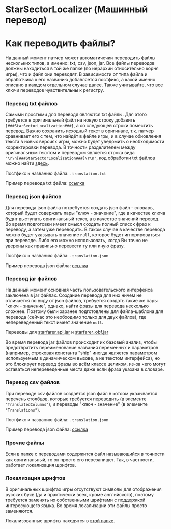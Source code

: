 # StarSectorLocalizer (Машинный перевод)
# Как переводить файлы?
На данный момент патчер может автоматичечки переводить файлы нескольких типов, а именно: txt, csv, json, jar. Все файлы переводов должны находиться в той же папке (по иерархии относительно корня игры), что и файл они переводят. В зависимости от типа файла и обработчика к его названию добавляется постфикс, а какой именно описано в каждом отдельном случае далее. Также учитывайте, что все ключи переводов чувствительны к регистру.
### Перевод txt файлов
Самыми простыми для переводя являются txt файлы. Для этого требуется в оригинальный файл на новую строку добавить `[###StarSectorLocalization###]`, а со следующей строки поместить перевод. Важно сохранить исходный текст в оригинале, т.к. патчер сравнивает его с тем, что найдёт в файле игры, и в случае обновления текста в новых версиях игры, можно будет уведомить о необходимости корректировки перевода. В точности разделителем между оригинальным текстом и переводом является строка вида `"\r\n[###StarSectorLocalization###]\r\n"`, код обработки txt файлов можно найти [здесь](/Src/Localizer/Localizers/TxtGeneralLocalizer.cs). 

Постфикс к названию файла: `.translation.txt`

Пример перевода txt файла: [ссылка](/Translation/Languages/ru/starsector-core/data/missions/afistfulofcredits/mission_text.txt.translation.txt)

### Перевод json файлов
Для перевода json файла потребуется создать json файл - словарь, который будет содержать пары "ключ - значение", где в качестве ключа буднт выступать оригинальный текст, а в качестве значений перевод. Во время подготовки имеет смысл создать полный список фраз к переводу, а затем уже переводить. В таком случае в качестве перевода можно будет указывать значение `null`, которое будет игнорироваться при переводе. Либо его можно использовать, когда Вы точно не уверены как правильно перевести ту или иную фразу.

Постфикс к названию файла: `.translation.json`

Пример перевода json файла: [ссылка](/Translation/Languages/ru/starsector-core/data/missions/afistfulofcredits/descriptor.json.translation.json)

### Перевод jar файлов
На данный момент основная часть пользовательского интерфейса заключена в jar файлах. Создание перевода для них ничем не отличается по виду от json файлов, требуется создать такие же пары "ключ - значение", однако, найти фразы для перевода несколько сложнее. Поэтому были заранее подготовлены для файла-шаблона для перевода (сейчас это необходимо только для двух файлов), где непереведенный текст имеет значение `null`.

Переводы для [starfarer.api.jar](/Translation/Languages/ru/starsector-core/starfarer.api.jar.translation.json) и [starfarer_obf.jar](/Translation/Languages/ru/starsector-core/starfarer_obf.jar.translation.json)

Во время перевода jar файлов происходит их базовый анализ, чтобы предотвратить переименование названия переменных и параметров (например, строковая константа "ship" иногда является параметром используемым в динамическом вызове, а не текстом интерфейса), но это блокирует перевод фразы во всём классе целиком, из-за чего могут оставаться непереведенные места даже если фраза указана в словаре.

### Перевод csv файлов

При переводе csv файлов создаётся json файл в котоом указывается перечень столбцов, которые требуется переводить (в элементе `"TranslatedColumns"`), и переводы "ключ - значение" (в элементе `"Translations"`).

Постфикс к названию файла: `.translation.json`

Пример перевода json файла: [ссылка](/Translation/Languages/ru/starsector-core/data/strings/descriptions.csv.translation.json)

### Прочие файлы

Если в папке с переводами содержится файл называющийся в точности как оригинальный, то он просто его перезапишет. Так, в частности, работает локализация шрифтов.

### Локализация шрифтов

В оригинальных шрифтах игры отсутствуют символы для отображения русских букв (да и практически всех, кроме английского), поэтому требуется заменять их собственными шрифтами с поддержкой интересующего языка. Во время локализации эти файлы просто заменяются.

Локализованные шрифты находятся в [этой папке](/Translation/Languages/ru/starsector-core/graphics/fonts).
